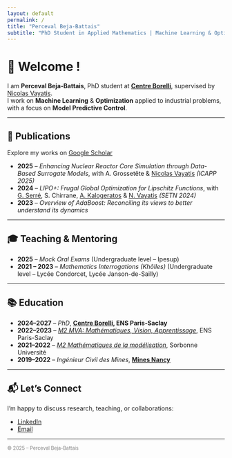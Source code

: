 ```yaml
---
layout: default
permalink: /
title: "Perceval Beja-Battais"
subtitle: "PhD Student in Applied Mathematics | Machine Learning & Optimization"
---
```


# 👋 Welcome !

I am **Perceval Beja-Battais**, PhD student at **[Centre Borelli](https://centreborelli.ens-paris-saclay.fr/fr)**, supervised by [Nicolas Vayatis](https://nvayatis.perso.math.cnrs.fr/).  
I work on **Machine Learning** & **Optimization** applied to industrial problems, with a focus on **Model Predictive Control**.

---

## 🚀 Publications

Explore my works on [Google Scholar](https://scholar.google.com/citations?user=Qt7AfjsAAAAJ&hl=fr)  

- **2025** – *Enhancing Nuclear Reactor Core Simulation through Data-Based Surrogate Models*, with A. Grossetête & [Nicolas Vayatis](https://nvayatis.perso.math.cnrs.fr/) *(ICAPP 2025)*
- **2024** – *LIPO+: Frugal Global Optimization for Lipschitz Functions*, with [G. Serré](https://gaetanserre.fr/), S. Chirrane, [A. Kalogeratos](https://kalogeratos.com/psite/) & [N. Vayatis](https://nvayatis.perso.math.cnrs.fr/) *(SETN 2024)*
- **2023** – *Overview of AdaBoost: Reconciling its views to better understand its dynamics*

---

## 🎓 Teaching & Mentoring

- **2025** – *Mock Oral Exams* (Undergraduate level – Ipesup)  
- **2021 – 2023** – *Mathematics Interrogations (Khôlles)* (Undergraduate level – Lycée Condorcet, Lycée Janson-de-Sailly)

---

## 📚 Education

- **2024–2027** – *PhD*, **[Centre Borelli](https://centreborelli.ens-paris-saclay.fr/fr), ENS Paris-Saclay**  
- **2022–2023** – *[M2 MVA: Mathématiques, Vision, Apprentissage](https://www.master-mva.com/)*, ENS Paris-Saclay  
- **2021–2022** – *[M2 Mathématiques de la modélisation](https://www.ljll.fr/MathModel/)*, Sorbonne Université  
- **2019–2022** – *Ingénieur Civil des Mines*, **[Mines Nancy](https://mines-nancy.univ-lorraine.fr/)**

---

## 📬 Let’s Connect

I’m happy to discuss research, teaching, or collaborations:  

- [LinkedIn](https://www.linkedin.com/in/perceval-beja-battais-b043331b9/)  
- [Email](mailto:perceval.beja-battais@ens-paris-saclay.fr)

---

<footer style="font-size: 0.8em; color: gray;">
&copy; 2025 – Perceval Beja-Battais
</footer>
